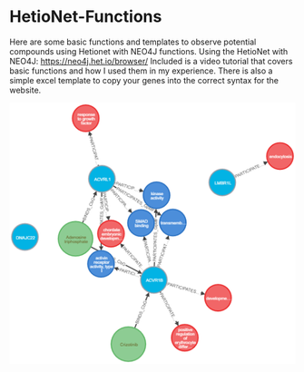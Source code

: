 # HetioNet-Functions
Here are some basic functions and templates to observe potential compounds using Hetionet with NEO4J functions.
Using the HetioNet with NEO4J: https://neo4j.het.io/browser/
Included is a video tutorial that covers basic functions and how I used them in my experience. 
There is also a simple excel template to copy your genes into the correct syntax for the website.

![alt text](https://github.com/AymanIraqi/HetioNet-Functions/blob/main/example_graph.png)

